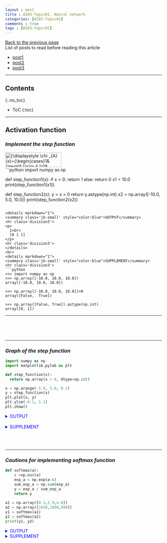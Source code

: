 ```yaml
---
layout : post
title : AI03-Topic01, Neural network
categories: [AI03-Topic01]
comments : true
tags : [AI03-Topic01]
---
```

[Back to the previous page](https://userdyk-github.github.io/ai03/AI03-Fundamental-of-deep-learning.html) <br>
List of posts to read before reading this article
- <a href='https://userdyk-github.github.io/'>post1</a>
- <a href='https://userdyk-github.github.io/'>post2</a>
- <a href='https://userdyk-github.github.io/'>post3</a>

---

## Contents
{:.no_toc}

* ToC
{:toc}

<hr class="division1">

## **Activation function**

### ***Implement the step function***
<div><img src="https://wikimedia.org/api/rest_v1/media/math/render/svg/a32e22e6cb7bd6418442d4ab3af89ee1341aa102" class="mwe-math-fallback-image-inline" aria-hidden="true" style="vertical-align: -2.505ex; width:23.637ex; height:6.176ex;" alt="{\displaystyle \chi _{A}(x)={\begin{cases}1&amp;{\text{if }}x\in A,\\0&amp;{\text{if }}x\notin A.\\\end{cases}}}"></div>
```python
import numpy as np


def step_function1(x):
  if x > 0:
    return 1
  else:
    return 0
x1 = 10.0
print(step_function1(x1))


def step_function2(x):
  y = x > 0
  return y.astype(np.int)
x2 = np.array([-10.0, 5.0, 10.0])
print(step_function2(x2))
```

<details markdown="1">
<summary class='jb-small' style="color:blue">OUTPUT</summary>
<hr class='division3'>
<p>
  1<br>
  [0 1 1]
</p>
<hr class='division3'>
</details>
<br>
<details markdown="1">
<summary class='jb-small' style="color:blue">SUPPLEMENT</summary>
<hr class='division3'>
```python
>>> import numpy as np
>>> np.array([-10.0, 10.0, 10.0])
array([-10.0, 10.0, 10.0])

>>> np.array([-10.0, 10.0, 10.0])>0
array([False,  True])

>>> np.array([False, True]).astype(np.int)
array([0, 1])
```
<hr class='division3'>
</details>

<br><br><br>

---

### ***Graph of the step function***

```python
import numpy as np
import matplotlib.pylab as plt

def step_function(x):
  return np.array(x > 0, dtype=np.int)

x = np.arange(-5.0, 5.0, 0.1)
y = step_function(x)
plt.plot(x, y)
plt.ylim(-0.1, 1.1)
plt.show()
```
<details markdown="1">
<summary class='jb-small' style="color:blue">OUTPUT</summary>
<hr class='division3'>
![다운로드 (4)](https://user-images.githubusercontent.com/52376448/63807679-26b24380-c959-11e9-8acd-acacbefec72c.png)
<hr class='division3'>
</details>
<br>
<details markdown="1">
<summary class='jb-small' style="color:blue">SUPPLEMENT</summary>
<hr class='division3'>
```python
>>> import numpy as np
>>> def step_function(x):
...   return np.array(x > 0, dtype=np.int)

>>> x = np.array([-10, 10, 20])
>>> step_function(x)
array([0, 1, 1])

>>> np.arange(-5.0, 5.0, 1)
array([-5., -4., -3., -2., -1.,  0.,  1.,  2.,  3.,  4.])
```
<hr class='division3'>
</details>

<br><br><br>

---

### ***Implement the sigmoid function***
<img src="https://wikimedia.org/api/rest_v1/media/math/render/svg/9537e778e229470d85a68ee0b099c08298a1a3f6" class="mwe-math-fallback-image-inline" aria-hidden="true" style="vertical-align: -2.171ex; width:26.95ex; height:5.509ex;" alt="{\displaystyle S(x)={\frac {1}{1+e^{-x}}}={\frac {e^{x}}{e^{x}+1}}.}">
```python
import numpy as np
import matplotlib.pylab as plt

def sigmoid(x):
  return 1/(1 + np.exp(-x))

a = np.array([-1.0, 1.0, 2.0])
print(sigmoid(a))

x = np.arange(-5.0, 5.0, 0.1)
y = sigmoid(x)
plt.plot(x, y)
plt.ylim(-0.1, 1.1)
plt.show()
```
<details markdown="1">
<summary class='jb-small' style="color:blue">OUTPUT</summary>
<hr class='division3'>
```
[0.26894142 0.73105858 0.88079708]
```
![다운로드 (5)](https://user-images.githubusercontent.com/52376448/63809030-44cd7300-c95c-11e9-9ef3-58ecac07ea93.png)
<hr class='division3'>
</details>
<br><br><br>

---

### ***ReLU function***

```python
```
<details markdown="1">
<summary class='jb-small' style="color:blue">OUTPUT</summary>
<hr class='division3'>
<hr class='division3'>
</details>
<br><br><br>

<hr class="division2">

## **Calculation of multidimensional array**

### ***Multidimensional array***

```python
```
<details markdown="1">
<summary class='jb-small' style="color:blue">OUTPUT</summary>
<hr class='division3'>
<hr class='division3'>
</details>
<br><br><br>

---

### ***Matrix multiplication***

```python
```
<details markdown="1">
<summary class='jb-small' style="color:blue">OUTPUT</summary>
<hr class='division3'>
<hr class='division3'>
</details>
<br><br><br>

---

### ***Matrix multiplication in Neural Networks***

```python
```
<details markdown="1">
<summary class='jb-small' style="color:blue">OUTPUT</summary>
<hr class='division3'>
<hr class='division3'>
</details>
<br><br><br>


<hr class="division2">

## **Implement a three-layer neural network**

### ***Implement a neuronal signal transduction at each layer***

```python
import numpy as np
import matplotlib.pylab as plt

def sigmoid(x):
  return 1/(1 + np.exp(-x))
def identity_function(x):
    return x
  
X = np.array([1.0, 0.5])

W1 = np.array([[0.1,0.3,0.5],[0.2,0.4,0.6]])
B1 = np.array([0.1,0.2,0.3])
A1 = np.dot(X, W1) + B1
Z1 = sigmoid(A1)

W2 = np.array([[0.1,0.4],[0.2,0.5],[0.3,0.6]])
B2 = np.array([0.1,0.2])
A2 = np.dot(Z1,W2) + B2
Z2 = sigmoid(A2)

W3 = np.array([[0.1,0.3],[0.2,0.4]])
B3 = np.array([0.1,0.2])
A3 = np.dot(Z2, W3) + B3

Y = identity_function(A3)
Y
```
<details markdown="1">
<summary class='jb-small' style="color:blue">OUTPUT</summary>
<hr class='division3'>
```
array([0.21682708, 0.49627909])
```
<hr class='division3'>
</details>
<details markdown="1">
<summary class='jb-small' style="color:blue">SUPPLEMENT</summary>
<hr class='division3'>
![캡처](https://user-images.githubusercontent.com/52376448/63815273-f5dd0900-c96e-11e9-849a-7f59ff1aa6cb.JPG)
<hr class='division3'>
</details>
<br><br><br>

---

### ***Summary for Implement***

```python
def init_network():
    network = {}
    network['W1'] = np.array([[0.1,0.2,0.3],[0.2,0.3,0.6]])
    network['b1'] = np.array([0.1,0.2,0.3])
    network['W2'] = np.array([[0.1,0.2],[0.2,0.5],[0.3,0.6]])
    network['b2'] = np.array([0.1,0.2])
    network['W3'] = np.array([[0.1,0.3],[0.2,0.4]])
    network['b3'] = np.array([0.1,0.2])
    
    return network

def forward(network, x):
    W1,W2,W3 = network['W1'],network['W2'],network['W3']
    b1,b2,b3 = network['b1'],network['b2'],network['b3']
    
    a1 = np.dot(x,W1) + b1
    z1 = sigmoid(a1)
    a2 = np.dot(z1,W2) + b2
    z2 = sigmoid(a2)
    a3 = np.dot(z2,W3) + b3
    y = identity_function(a3)
    
    return y

network = init_network()
x = np.array([1.0,0.5])
y = forward(network,x)
print(y)
```
<details markdown="1">
<summary class='jb-small' style="color:blue">OUTPUT</summary>
<hr class='division3'>
```
[0.31067024 0.68352896]
```
<hr class='division3'>
</details>
<br><br><br>


<hr class="division2">

## **Design the output layer**

### ***Implement identity and softmax function***
<img src="https://wikimedia.org/api/rest_v1/media/math/render/svg/46d00b0bc5d63bf06b74d6d34234e063e03a1d26" class="mwe-math-fallback-image-inline" aria-hidden="true" style="vertical-align: -3.505ex; width:58.066ex; height:7.343ex;" alt="{\displaystyle \sigma (\mathbf {z} )_{i}={\frac {e^{\beta z_{i}}}{\sum _{j=1}^{K}e^{\beta z_{j}}}}{\text{ or }}\sigma (\mathbf {z} )_{i}={\frac {e^{-\beta z_{i}}}{\sum _{j=1}^{K}e^{-\beta z_{j}}}}{\text{ for }}i=1,\dotsc ,K}">
```python
def softmax(a):
    exp_a = np.exp(a)
    sum_exp_a = np.sum(exp_a)
    y = exp_a / sum_exp_a
    return y
    
a1 = np.array([0.3,2.9,4.0])
a2 = np.array([1010,1000,990])
y1 = softmax(a1)
y2 = softmax(a2)
print(y1, y2)

```
<details markdown="1">
<summary class='jb-small' style="color:blue">OUTPUT</summary>
<hr class='division3'>
```
[0.01821127 0.24519181 0.73659691] [nan nan nan]
```
<hr class='division3'>
</details>

<details markdown="1">
<summary class='jb-small' style="color:blue">SUPPLEMENT</summary>
<hr class='division3'>
```python
>>> import numpy as np
>>> a = np.array([1010,1000,990])
>>> np.exp(a)/np.sum(np.exp(a))
array([nan, nan, nan])
```
<hr class='division3'>
</details>
<br><br><br>

---

### ***Cautions for implementing softmax function***

```python
def softmax(a):
    c =np.max(a)
    exp_a = np.exp(a-c)
    sum_exp_a = np.sum(exp_a)
    y = exp_a / sum_exp_a
    return y
    
a1 = np.array([0.3,2.9,4.0])
a2 = np.array([1010,1000,990])
y1 = softmax(a1)
y2 = softmax(a2)
print(y1, y2)
```
<details markdown="1">
<summary class='jb-small' style="color:blue">OUTPUT</summary>
<hr class='division3'>
```
[0.01821127 0.24519181 0.73659691] [9.99954600e-01 4.53978686e-05 2.06106005e-09]
```
<hr class='division3'>
</details>

<details markdown="1">
<summary class='jb-small' style="color:blue">SUPPLEMENT</summary>
<hr class='division3'>
```python
>>> import numpy as np
>>> a = np.array([1010,1000,990])
>>> c = np.max(a)
>>> a - c
array([  0, -10, -20])

>>> np.exp(a-c)/np.sum(np.exp(a-c))
array([9.99954600e-01, 4.53978686e-05, 2.06106005e-09])
```
<hr class='division3'>
</details>
<br><br><br>

---

### ***Characteristics of Softmax function***

```
>>> import numpy as np
>>> def softmax(a):
...   c =np.max(a)
...   exp_a = np.exp(a-c)
...   sum_exp_a = np.sum(exp_a)
...   y = exp_a / sum_exp_a
...   return y

>>> a = np.array([0.3,2.9,4.0])
>>> y = softmax(a)
>>> print(y)
[0.01821127 0.24519181 0.73659691]

>>> np.sum(y)
1.0
```
<br><br><br>


<hr class="division2">

## **Handwriting number recognition**

### ***MNIST dataset***

<details markdown="1">
<summary class='jb-small' style="color:blue">ADVANCDED PREPERATION</summary>
<hr class='division3'>
[dataset.zip][1]

[1]:{{ site.url }}/download/AI03/AI03-Topic01/dataset.zip
<hr class='division3'>
</details>


```python
import sys, os
sys.path.append(os.pardir)

from dataset.mnist import load_mnist
from PIL import Image
import numpy as np

def img_show(img):
    pil_img = Image.fromarray(np.unit8(img))
    pil_img.show()


# load dataset
(x_train, t_train),(x_test, t_test) = load_mnist(flatten=True, normalize=False)

# 0th sample test
img, label = x_train[0], t_train[0]
img = img.reshape(28, 28)
img_show(img)
```
<details markdown="1">
<summary class='jb-small' style="color:blue">OUTPUT</summary>
<hr class='division3'>
![다운로드](https://user-images.githubusercontent.com/52376448/63860073-71789d80-c9e3-11e9-9b49-44daf7e1ad4a.png)
<hr class='division3'>
</details>
<details markdown="1">
<summary class='jb-small' style="color:blue">SUPPLEMENT</summary>
<hr class='division3'>
```
>>> from dataset.mnist import load_mnist
>>> (x_train, t_train),(x_test, t_test) = load_mnist(flatten=True, normalize=False)

>>> type(x_train)
<class 'numpy.ndarray'>
>>> type(t_train)
<class 'numpy.ndarray'>
>>> type(x_test)
<class 'numpy.ndarray'>
>>> type(t_test)
<class 'numpy.ndarray'>

>>> x_train.shape
(60000, 784)
>>> t_train.shape
(60000,)
>>> x_test.shape
(10000, 784)
>>> t_test.shape
(10000,)

>>> x_train.dtype
dtype('uint8')
>>> t_train.dtype
dtype('uint8')
>>> x_test.dtype
dtype('uint8')
>>> t_test.dtype
dtype('uint8')
```
<hr class='division3'>
</details>
<br><br><br>

---

### ***Inference processing of neural network***
<details markdown="1">
<summary class='jb-small' style="color:blue">ADVANCDED PREPERATION</summary>
<hr class='division3'>
[dataset.zip][1] <br>
[common.zip][2] <br>
[sample_weight.pkl][3]


[1]:{{ site.url }}/download/AI03/AI03-Topic01/dataset.zip
[2]:{{ site.url }}/download/AI03/AI03-Topic01/common.zip
[3]:{{ site.url }}/download/AI03/AI03-Topic01/sample_weight.pkl
<hr class='division3'>
</details>

```python
import sys, os
sys.path.append(os.pardir)
import numpy as np
import pickle
from dataset.mnist import load_mnist
from common.functions import sigmoid, softmax

def get_data():
    (x_train, t_train),(x_test, t_test) = load_mnist(normalize=True, flatten=True, one_hot_label=False)
    return x_test, t_test

def init_network():
    with open('sample_weight.pkl','rb') as f:
        network = pickle.load(f)
    return network

def predict(network, x):
    W1,W2,W3 = network['W1'], network['W2'], network['W3']
    b1,b2,b3 = network['b1'], network['b2'], network['b3']
    
    a1 = np.dot(x,W1) + b1
    z1 = sigmoid(a1)
    a2 = np.dot(z1,W2) + b2
    z2 = sigmoid(a2)
    a3 = np.dot(z2,W3) + b3
    y = softmax(a3)
    return y
    
# prediction
accuracy_cnt = 0
x, t = get_data()
network = init_network()

for i in range(len(x)):
    y = predict(network, x[i])
    p = np.argmax(y)  # getting a index with the higher probability
    if p == t[i] :
        accuracy_cnt += 1
        
print('Accuracy :' + str(float(accuracy_cnt)/len(x)))
```
<details markdown="1">
<summary class='jb-small' style="color:blue">OUTPUT</summary>
<hr class='division3'>
```
Accuracy :0.9352
```
<hr class='division3'>
</details>
<details markdown="1">
<summary class='jb-small' style="color:blue">SUPPLEMENT</summary>
<hr class='division3'>
```
>>> from dataset.mnist import load_mnist
>>> def get_data():
...     (x_train, t_train), (x_test, t_test) = load_mnist(normalize=True, flatten=True, one_hot_label=False)
...     return x_test, t_test
>>> x, t = get_data()

>>> type(x)
<class 'numpy.ndarray'>
>>> type(x[0])
<class 'numpy.ndarray'>
>>> type(t)
<class 'numpy.ndarray'>
>>> type(t[0])
<class 'numpy.uint8'>

>>> x.shape
(10000, 784)
>>> len(x)
10000
>>> x[0].shape
(784,)
>>> t.shape
(10000,)
>>> t[0].shape
()
>>> t[0]
7


>>> import pickle
>>> def init_network():
...     with open('sample_weight.pkl', 'rb') as f:
...             network = pickle.load(f)
...     return network

>>> network = init_network()
>>> type(network)
<class 'dict'>
>>> network.keys()
dict_keys(['b2', 'W1', 'b1', 'W2', 'W3', 'b3'])

>>> type(network['b1'])
<class 'numpy.ndarray'>
>>> type(network['b2'])
<class 'numpy.ndarray'>
>>> type(network['b3'])
<class 'numpy.ndarray'>
>>> type(network['W1'])
<class 'numpy.ndarray'>
>>> type(network['W2'])
<class 'numpy.ndarray'>
>>> type(network['W3'])
<class 'numpy.ndarray'>

>>> network['b1'].shape
(50,)
>>> network['b2'].shape
(100,)
>>> network['b3'].shape
(10,)
>>> network['W1'].shape
(784, 50)
>>> network['W2'].shape
(50, 100)
>>> network['W3'].shape
(100, 10)


>>> import numpy as np
>>> np.argmax([0.1,0.2,0.7])
2
>>> np.argmax([0.1,0.2,0.3,0.4])
3
>>> np.argmax([0.1,0.2,0.1,0.1,0.5])
4
```
<hr class='division3'>
</details>

<br><br><br>

---

### ***Batch processing***
<details markdown="1">
<summary class='jb-small' style="color:blue">ADVANCDED PREPERATION</summary>
<hr class='division3'>
[dataset.zip][1] <br>
[common.zip][2] <br>
[sample_weight.pkl][3]


[1]:{{ site.url }}/download/AI03/AI03-Topic01/dataset.zip
[2]:{{ site.url }}/download/AI03/AI03-Topic01/common.zip
[3]:{{ site.url }}/download/AI03/AI03-Topic01/sample_weight.pkl
<hr class='division3'>
</details>

```python
import sys, os
sys.path.append(os.pardir)
import numpy as np
import pickle
from dataset.mnist import load_mnist
from common.functions import sigmoid, softmax

def get_data():
    (x_train, t_train),(x_test, t_test) = load_mnist(normalize=True, flatten=True, one_hot_label=False)
    return x_test, t_test

def init_network():
    with open('sample_weight.pkl','rb') as f:
        network = pickle.load(f)
    return network

def predict(network, x):
    W1,W2,W3 = network['W1'], network['W2'], network['W3']
    b1,b2,b3 = network['b1'], network['b2'], network['b3']
    
    a1 = np.dot(x,W1) + b1
    z1 = sigmoid(a1)
    a2 = np.dot(z1,W2) + b2
    z2 = sigmoid(a2)
    a3 = np.dot(z2,W3) + b3
    y = softmax(a3)
    return y


# Prediction with batch processing
batch_size = 100 
accuracy_cnt = 0
x, t = get_data()
network = init_network()

for i in range(0, len(x), batch_size):
    x_batch = x[i:i+batch_size]
    y_batch = predict(network, x_batch)
    p = np.argmax(y_batch, axis=1)
    accuracy_cnt += np.sum(p == t[i:i+batch_size])

print("Accuracy:" + str(float(accuracy_cnt) / len(x)))
```
<details markdown="1">
<summary class='jb-small' style="color:blue">OUTPUT</summary>
<hr class='division3'>
```
Accuracy :0.9352
```
<hr class='division3'>
</details>

<details markdown="1">
<summary class='jb-small' style="color:blue">SUPPLEMENT</summary>
<hr class='division3'>
![그림1](https://user-images.githubusercontent.com/52376448/63877466-a811e080-ca02-11e9-807a-2f5e33e85cc3.png)
```
>>> from dataset.mnist import load_mnist
>>> (_,_), (x,t) = load_mnist(normalize=True, flatten=True, one_hot_label=False)

>>> x[0:100].shape
(100, 784)
>>> t[0:100].shape
(100,)


>>> import numpy as np
>>> np.sum([True, True, False])
2

>>> A = np.array([11,12,13,14,15,16,1,2,3])
>>> B = np.array([21,22,23,24,25,26,1,2,3])
>>> np.sum(A == B)
3


```
<hr class='division3'>
</details>

<br><br><br>



<hr class="division1">

List of posts followed by this article
- [post1](https://userdyk-github.github.io/)
- <a href='https://userdyk-github.github.io/'>post2</a>
- <a href='https://userdyk-github.github.io/'>post3</a>

---

Reference
- [post1](https://userdyk-github.github.io/)
- <a href='https://userdyk-github.github.io/'>post2</a>
- <a href='https://userdyk-github.github.io/'>post3</a>

---
